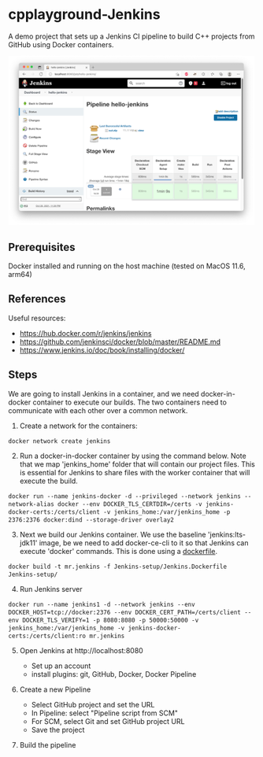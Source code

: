 # cpplayground-Jenkins

A demo project that sets up a Jenkins CI pipeline to build C++ projects from GitHub using Docker containers. 

<img src="Jenkins-Screenshot.png" alt="drawing" width="500"/>

## Prerequisites 
Docker installed and running on the host machine (tested on MacOS 11.6, arm64)
## References
Useful resources:
- https://hub.docker.com/r/jenkins/jenkins
- https://github.com/jenkinsci/docker/blob/master/README.md
- https://www.jenkins.io/doc/book/installing/docker/

## Steps

We are going to install Jenkins in a container, and we need docker-in-docker container to execute our builds. The two containers need to communicate with each other over a common network. 

1. Create a network for the containers:
```
docker network create jenkins
```

2. Run a docker-in-docker container by using the command below. Note that we map 'jenkins_home' folder that will contain our project files. This is essential for Jenkins to share files with the worker container that will execute the build. 
```
docker run --name jenkins-docker -d --privileged --network jenkins --network-alias docker --env DOCKER_TLS_CERTDIR=/certs -v jenkins-docker-certs:/certs/client -v jenkins_home:/var/jenkins_home -p 2376:2376 docker:dind --storage-driver overlay2
```

3. Next we build our Jenkins container. We use the baseline 'jenkins:lts-jdk11' image, be we need to add docker-ce-cli to it so that Jenkins can execute 'docker' commands. This is done using a [dockerfile](Jenkins-setup/Jenkins.Dockerfile). 

```
docker build -t mr.jenkins -f Jenkins-setup/Jenkins.Dockerfile Jenkins-setup/
```

4. Run Jenkins server 
```
docker run --name jenkins1 -d --network jenkins --env DOCKER_HOST=tcp://docker:2376 --env DOCKER_CERT_PATH=/certs/client --env DOCKER_TLS_VERIFY=1 -p 8080:8080 -p 50000:50000 -v jenkins_home:/var/jenkins_home -v jenkins-docker-certs:/certs/client:ro mr.jenkins
```

5. Open Jenkins at http://localhost:8080 
	- Set up an account
	- install plugins: git, GitHub, Docker, Docker Pipeline

6. Create a new Pipeline
	- Select GitHub project and set the URL
	- In Pipeline: select "Pipeline script from SCM"
	- For SCM, select Git and set GitHub project URL
	- Save the project

7. Build the pipeline

